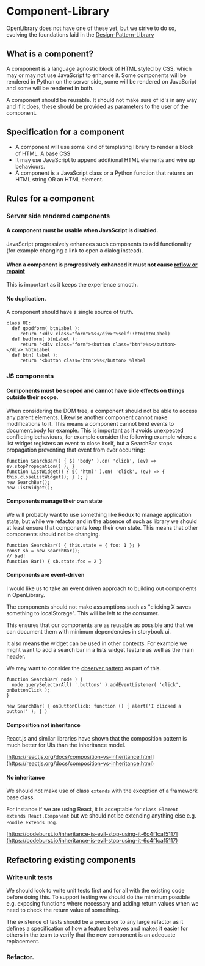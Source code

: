 # Component-Library

OpenLibrary does not have one of these yet, but we strive to do so, evolving the foundations laid in the [Design-Pattern-Library](Design-Pattern-Library)

## What is a component?

A component is a language agnostic block of HTML styled by CSS, which may or may not use JavaScript to enhance it. Some components will be rendered in Python on the server side, some will be rendered on JavaScript and some will be rendered in both.

A component should be reusable. It should not make sure of id's in any way and if it does, these should be provided as parameters to the user of the component.

## Specification for a component

* A component will use some kind of templating library to render a block of HTML. A base CSS
* It may use JavaScript to append additional HTML elements and wire up behaviours.
* A component is a JavaScript class or a Python function that returns an HTML string OR an HTML element.

## Rules for a component

### Server side rendered components

#### A component must be usable when JavaScript is disabled.

JavaScript progressively enhances such components to add functionality \(for example changing a link to open a dialog instead\).

#### When a component is progressively enhanced it  must not cause [reflow or repaint](https://javascript.tutorialhorizon.com/2015/06/06/what-are-reflows-and-repaints-and-how-to-avoid-them/)

This is important as it keeps the experience smooth.

#### No duplication.

A component should have a single source of truth.

```text
class UI:
  def goodform( btnLabel ):
     return '<div class="form">%s</div>'%self::btn(btnLabel)
  def badform( btnLabel ):
     return '<div class="form"><button class="btn">%s</button></div>'%btnLabel
  def btn( label ):
     return '<button class="btn">%s</button>'%label
```

### JS components

#### Components must be scoped and cannot have side effects on things outside their scope.

When considering the DOM tree, a component should not be able to access any parent elements. Likewise another component cannot make modifications to it. This means a component cannot bind events to document.body for example. This is important as it avoids unexpected conflicting behaviours, for example consider the following example where a list widget registers an event to close itself, but a SearchBar stops propagation preventing that event from ever occurring:

```text
function SearchBar() { $( 'body' ).on( 'click', (ev) => ev.stopPropagation() ); }
function ListWidget() { $( 'html' ).on( 'click', (ev) => { this.closeListWidget(); } ); }
new SearchBar();
new ListWidget();
```

#### Components manage their own state

We will probably want to use something like Redux to manage application state, but while we refactor and in the absence of such as library we should at least ensure that components keep their own state. This means that other components should not be changing.

```text
function SearchBar() { this.state = { foo: 1 }; }
const sb = new SearchBar();
// bad!
function Bar() { sb.state.foo = 2 }
```

#### Components are event-driven

I would like us to take an event driven approach to building out components in OpenLibrary.

The components should not make assumptions such as "clicking X saves something to localStorage". This will be left to the consumer.

This ensures that our components are as reusable as possible and that we can document them with minimum dependencies in storybook ui.

It also means the widget can be used in other contexts. For example we might want to add a search bar in a lists widget feature as well as the main header.

We may want to consider the [observer pattern](https://en.wikipedia.org/wiki/Observer_pattern) as part of this.

```text
function SearchBar( node ) {
  node.querySelectorAll( '.buttons' ).addEventListener( 'click', onButtonClick );
}

new SearchBar( { onButtonClick: function () { alert('I clicked a button!' ); } )
```

#### Composition not inheritance

React.js and similar libraries have shown that the composition pattern is much better for UIs than the inheritance model.

[https://reactjs.org/docs/composition-vs-inheritance.html](https://reactjs.org/docs/composition-vs-inheritance.html)

#### No inheritance

We should not make use of class `extends` with the exception of a framework base class.

For instance if we are using React, it is acceptable for `class Element extends React.Component` but we should not be extending anything else e.g. `Poodle extends Dog`.

[https://codeburst.io/inheritance-is-evil-stop-using-it-6c4f1caf5117](https://codeburst.io/inheritance-is-evil-stop-using-it-6c4f1caf5117)

## Refactoring existing components

### Write unit tests

We should look to write unit tests first and for all with the existing code before doing this. To support testing we should do the minimum possible e.g. exposing functions where necessary and adding return values when we need to check the return value of something.

The existence of tests should be a precursor to any large refactor as it defines a specification of how a feature behaves and makes it easier for others in the team to verify that the new component is an adequate replacement.

### Refactor.

